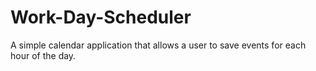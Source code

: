 # Work-Day-Scheduler
A simple calendar application that allows a user to save events for each hour of the day.
